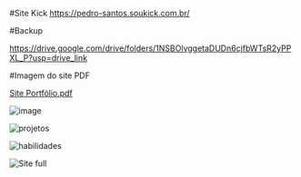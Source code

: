 #Site Kick
https://pedro-santos.soukick.com.br/

#Backup

https://drive.google.com/drive/folders/1NSBOlvggetaDUDn6cjfbWTsR2yPPXL_P?usp=drive_link

#Imagem do site PDF

[Site Portfólio.pdf](https://github.com/Pedro-Senatus/Desafios-kick/files/12176978/Site.Portfolio.pdf)


![image](https://github.com/Pedro-Senatus/Desafios-kick/assets/127903586/a3724030-6784-4b65-b923-d35d79627291)


![projetos](https://github.com/Pedro-Senatus/Desafios-kick/assets/127903586/72fe7b7c-644c-40e4-b22e-6c985715fed6)


![habilidades](https://github.com/Pedro-Senatus/Desafios-kick/assets/127903586/b9ecb928-a6fe-4917-bb18-f48c4398ad78)

![Site full](https://github.com/Pedro-Senatus/Desafios-kick/assets/127903586/ae0d1cd6-457a-4e0e-a5a5-c43cf4c3688e)


